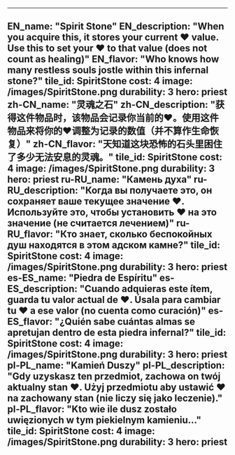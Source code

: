 ---

EN_name: "Spirit Stone"
EN_description: "When you acquire this, it stores your current ❤️ value. Use this to set your ❤️ to that value (does not count as healing)"
EN_flavor: "Who knows how many restless souls jostle within this infernal stone?"
tile_id: SpiritStone
cost: 4
image: /images/SpiritStone.png
durability: 3
hero: priest
zh-CN_name: "灵魂之石"
zh-CN_description: "获得这件物品时，该物品会记录你当前的❤️。使用这件物品来将你的❤️调整为记录的数值（并不算作生命恢复）"
zh-CN_flavor: "天知道这块恐怖的石头里困住了多少无法安息的灵魂。"
tile_id: SpiritStone
cost: 4
image: /images/SpiritStone.png
durability: 3
hero: priest
ru-RU_name: "Камень духа"
ru-RU_description: "Когда вы получаете это, он сохраняет ваше текущее значение ❤️. Используйте это, чтобы установить ❤️ на это значение (не считается лечением)"
ru-RU_flavor: "Кто знает, сколько беспокойных душ находятся в этом адском камне?"
tile_id: SpiritStone
cost: 4
image: /images/SpiritStone.png
durability: 3
hero: priest
es-ES_name: "Piedra de Espíritu"
es-ES_description: "Cuando adquieras este ítem, guarda tu valor actual de ❤️. Úsala para cambiar tu ❤️ a ese valor (no cuenta como curación)"
es-ES_flavor: "¿Quién sabe cuántas almas se apretujan dentro de esta piedra infernal?"
tile_id: SpiritStone
cost: 4
image: /images/SpiritStone.png
durability: 3
hero: priest
pl-PL_name: "Kamień Duszy"
pl-PL_description: "Gdy uzyskasz ten przedmiot, zachowa on twój aktualny stan ❤️. Użyj przedmiotu aby ustawić ❤️ na zachowany stan (nie liczy się jako leczenie)."
pl-PL_flavor: "Kto wie ile dusz zostało uwięzionych w tym piekielnym kamieniu..."
tile_id: SpiritStone
cost: 4
image: /images/SpiritStone.png
durability: 3
hero: priest
---